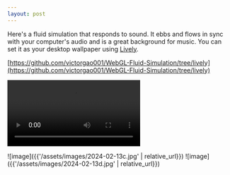 ```yaml
---
layout: post
---
```


Here's a fluid simulation that responds to sound. It ebbs and flows in sync with your computer's audio and is a great background for music. You can set it as your desktop wallpaper using [Lively](https://github.com/rocksdanister/lively).

[https://github.com/victorgao001/WebGL-Fluid-Simulation/tree/lively](https://github.com/victorgao001/WebGL-Fluid-Simulation/tree/lively)

<video controls style="max-width:100%"><source src="{{'/assets/images/2024-02-13a.webm' | relative_url}}"></video>

![image]({{'/assets/images/2024-02-13c.jpg' | relative_url}})
![image]({{'/assets/images/2024-02-13d.jpg' | relative_url}})
